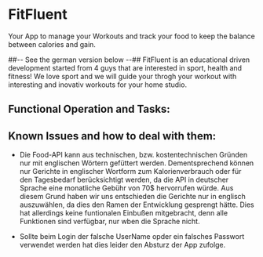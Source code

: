 # FitFluent

Your App to manage your Workouts and track your food to keep the balance between calories and gain.

##-- See the german version below --##
FitFluent is an educational driven development started from 4 guys that are interested in sport, health and fitness!
We love sport and we will guide your throgh your workout with interesting and inovativ workouts for your home studio.





## Functional Operation and Tasks:



## Known Issues and how to deal with them:

- Die Food-API kann aus technischen, bzw. kostentechnischen Gründen nur mit englischen Wörtern gefüttert werden. Dementsprechend können nur Gerichte in englischer Wortform zum Kalorienverbrauch oder für den Tagesbedarf berücksichtigt werden, da die API in deutscher Sprache eine monatliche Gebühr von 70$ hervorrufen würde. Aus diesem Grund haben wir uns entschieden die Gerichte nur in englisch auszuwählen, da dies den Ramen der Entwicklung gesprengt hätte. Dies hat allerdings keine funtionalen Einbußen mitgebracht, denn alle Funktionen sind verfügbar, nur wben die Sprache nicht.

- Sollte beim Login der falsche UserName opder ein falsches Passwort verwendet werden hat dies leider den Absturz der App zufolge.
